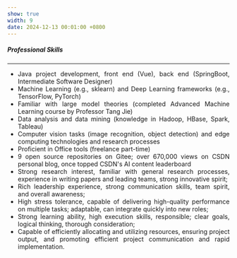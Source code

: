 ```yaml
---
show: true
width: 9
date: 2024-12-13 00:01:00 +0800
---
```


<div class="p-4">
    <h5><i class="fa-solid fa-circle-check"></i> Professional Skills</h5>
    <hr />
    <section style="text-align: justify;">
    <ul>
        <li>Java project development, front end (Vue), back end (SpringBoot, Intermediate Software Designer)</li>
        <li>Machine Learning (e.g., sklearn) and Deep Learning frameworks (e.g., TensorFlow, PyTorch)</li>
        <li>Familiar with large model theories (completed Advanced Machine Learning course by Professor Tang Jie)</li>
        <li>Data analysis and data mining (knowledge in Hadoop, HBase, Spark, Tableau)</li>
        <li>Computer vision tasks (image recognition, object detection) and edge computing technologies and research processes</li>
        <li>Proficient in Office tools (freelance part-time)</li>
        <li>9 open source repositories on Gitee; over 670,000 views on <a href="https://github.com/Eli-yu-first" target="_blank" style="color: inherit;text-decoration: none;"> CSDN </a> personal blog, once topped CSDN's AI content leaderboard</li>
        <li>Strong research interest, familiar with general research processes, experience in writing papers and leading teams, strong innovative spirit;</li>
        <li>Rich leadership experience, strong communication skills, team spirit, and overall awareness;</li>
        <li>High stress tolerance, capable of delivering high-quality performance on multiple tasks; adaptable, can integrate quickly into new roles;</li>
        <li>Strong learning ability, high execution skills, responsible; clear goals, logical thinking, thorough consideration;</li>
        <li>Capable of efficiently allocating and utilizing resources, ensuring project output, and promoting efficient project communication and rapid implementation.</li>
    </ul>
    </section>
</div>
